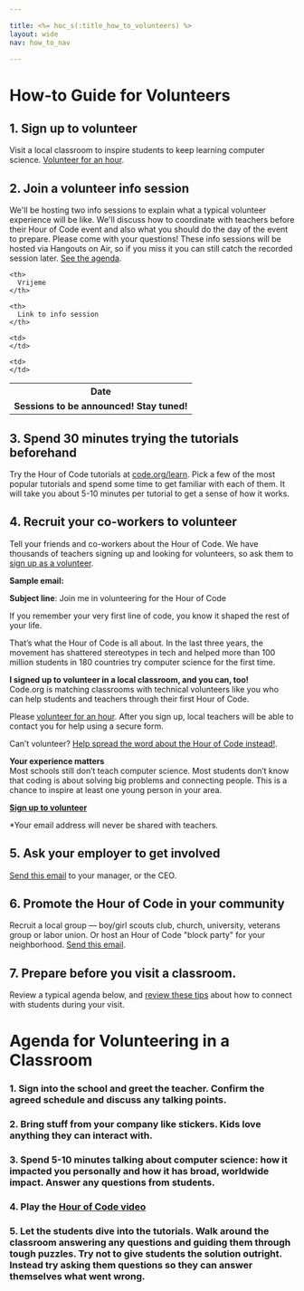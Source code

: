 ```yaml
---

title: <%= hoc_s(:title_how_to_volunteers) %>
layout: wide
nav: how_to_nav

---
```


# How-to Guide for Volunteers

## 1. Sign up to volunteer

Visit a local classroom to inspire students to keep learning computer science. [Volunteer for an hour](https://code.org/volunteer/engineer).

## 2. Join a volunteer info session

We'll be hosting two info sessions to explain what a typical volunteer experience will be like. We'll discuss how to coordinate with teachers before their Hour of Code event and also what you should do the day of the event to prepare. Please come with your questions! These info sessions will be hosted via Hangouts on Air, so if you miss it you can still catch the recorded session later. [See the agenda](https://docs.google.com/document/d/1y2PjgICSEnYGTD7MT1mvLS6RvA9BJDG4zWheD0ZFIUo/edit?usp=sharing).

<table>
  <tr>
    <th>
      Date
    </th>
    
    <th>
      Vrijeme
    </th>
    
    <th>
      Link to info session
    </th>
  </tr>
  
  <tr>
    <td>
      <strong>Sessions to be announced! Stay tuned!</strong>
    </td>
    
    <td>
    </td>
    
    <td>
    </td>
  </tr>
</table>

## 3. Spend 30 minutes trying the tutorials beforehand

Try the Hour of Code tutorials at [code.org/learn](https://code.org/learn). Pick a few of the most popular tutorials and spend some time to get familiar with each of them. It will take you about 5-10 minutes per tutorial to get a sense of how it works.

## 4. Recruit your co-workers to volunteer

Tell your friends and co-workers about the Hour of Code. We have thousands of teachers signing up and looking for volunteers, so ask them to [sign up as a volunteer](https://code.org/volunteer).

**Sample email:**

**Subject line**: Join me in volunteering for the Hour of Code

If you remember your very first line of code, you know it shaped the rest of your life.

That’s what the Hour of Code is all about. In the last three years, the movement has shattered stereotypes in tech and helped more than 100 million students in 180 countries try computer science for the first time.

**I signed up to volunteer in a local classroom, and you can, too!**   
Code.org is matching classrooms with technical volunteers like you who can help students and teachers through their first Hour of Code.

Please [volunteer for an hour](https://code.org/volunteer/engineer). After you sign up, local teachers will be able to contact you for help using a secure form.

Can’t volunteer? [Help spread the word about the Hour of Code instead!](https://hourofcode.com/promote).

**Your experience matters**  
Most schools still don’t teach computer science. Most students don’t know that coding is about solving big problems and connecting people. This is a chance to inspire at least one young person in your area.

**[Sign up to volunteer](https://code.org/volunteer/engineer)**

*Your email address will never be shared with teachers.

## 5. Ask your employer to get involved

[Send this email](https://hourofcode.com/promote/resources#email) to your manager, or the CEO.

## 6. Promote the Hour of Code in your community

Recruit a local group — boy/girl scouts club, church, university, veterans group or labor union. Or host an Hour of Code "block party" for your neighborhood. [Send this email](https://hourofcode.com/promote/resources#email).

## 7. Prepare before you visit a classroom.

Review a typical agenda below, and [review these tips](https://code.org/files/CSTT_Volunteers.pdf) about how to connect with students during your visit.

# Agenda for Volunteering in a Classroom

### 1. Sign into the school and greet the teacher. Confirm the agreed schedule and discuss any talking points.

### 2. Bring stuff from your company like stickers. Kids love anything they can interact with.

### 3. Spend 5-10 minutes talking about computer science: how it impacted you personally and how it has broad, worldwide impact. Answer any questions from students.

### 4. Play the [Hour of Code video](https://www.youtube.com/watch?v=2DxWIxec6yo)

### 5. Let the students dive into the tutorials. Walk around the classroom answering any questions and guiding them through tough puzzles. Try not to give students the solution outright. Instead try asking them questions so they can answer themselves what went wrong.